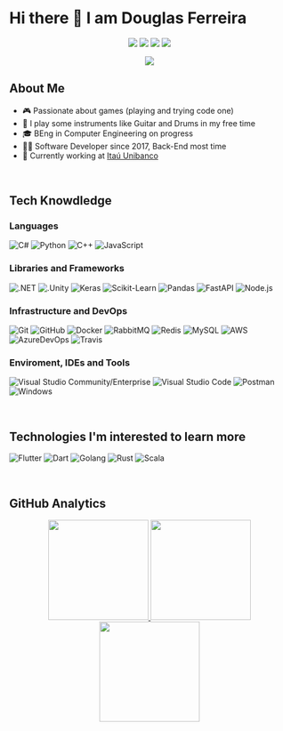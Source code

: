 # Hi there 👋 I am Douglas Ferreira

<p align="center">
<a href="https://www.linkedin.com/in/douglas-drf"><img src="https://img.shields.io/badge/-Douglas%20Ferreira-0077B5?style=flat-square&logo=Linkedin&logoColor=white"/></a>
<a href="https://www.instagram.com/drfdouglas/"><img src="https://img.shields.io/badge/-@drfdouglas-333333?style=flat-square&logo=instagram"/></a>
<a href="https://discord.com/users/703745014953672744"><img src="https://img.shields.io/badge/-SneakyJaguar%239622-333333?style=flat-square&logo=discord"/></a>
<a href="https://steamcommunity.com/id/douglasdrf/"><img src="https://img.shields.io/badge/-DouglasDRF-333333?style=flat-square&logo=steam"/></a>
  
<p align="center"> <img src="https://komarev.com/ghpvc/?username=douglasdrf&label=Douglas's%20Profile%20Views&color=135429&style=flat"/> </p>

## About Me 

- 🎮 Passionate about games (playing and trying code one)
- 🎼 I play some instruments like Guitar and Drums in my free time
- 🎓 BEng in Computer Engineering on progress
- 🧑‍💻 Software Developer since 2017, Back-End most time
- 💼 Currently working at <a href="https://www.itau.com.br">Itaú Unibanco</a>

</br>

## Tech Knowdledge

### Languages
  ![C#](https://img.shields.io/badge/-C%23-333333?style=flat&logo=CSharp&logoColor=7e10cc)
  ![Python](https://img.shields.io/badge/-Python-333333?style=flat&logo=python)
  ![C++](https://img.shields.io/badge/-C++-333333?style=flat&logo=cplusplus&logoColor=7e10cc)
  ![JavaScript](https://img.shields.io/badge/-JavaScript-333333?style=flat&logo=javascript)
  
### Libraries and Frameworks
 ![.NET](https://img.shields.io/badge/-.NET-333333?style=flat&logo=dotnet)
 ![.Unity](https://img.shields.io/badge/-Unity-333333?style=flat&logo=unity)
 ![Keras](https://img.shields.io/badge/-Keras-333333?style=flat&logo=keras&logoColor=f73636)
 ![Scikit-Learn](https://img.shields.io/badge/-sklearn-333333?style=flat&logo=scikitlearn)
 ![Pandas](https://img.shields.io/badge/-pandas-333333?style=flat&logo=pandas)
 ![FastAPI](https://img.shields.io/badge/-FastAPI-333333?style=flat&logo=fastapi)
 ![Node.js](https://img.shields.io/badge/-Node.js-333333?style=flat&logo=node.js)
   
### Infrastructure and DevOps
  ![Git](https://img.shields.io/badge/-Git-333333?style=flat&logo=git)
  ![GitHub](https://img.shields.io/badge/-GitHub-333333?style=flat&logo=github)
  ![Docker](https://img.shields.io/badge/-Docker-333333?style=flat&logo=docker)
  ![RabbitMQ](https://img.shields.io/badge/-RabbitMQ-333333?style=flat&logo=rabbitmq)
  ![Redis](https://img.shields.io/badge/-Redis-333333?style=flat&logo=redis)
  ![MySQL](https://img.shields.io/badge/-MySQL-333333?style=flat&logo=mysql)
  ![AWS](https://img.shields.io/badge/-AWS-333333?style=flat&logo=amazon-aws&logoColor=F90)
  ![AzureDevOps](https://img.shields.io/badge/-Azure%20DevOps-333333?style=flat&logo=azuredevops)
  ![Travis](https://img.shields.io/badge/-TravisCI-333333?style=flat&logo=travisci&logoColor=FFF)

### Enviroment, IDEs and Tools
  ![Visual Studio Community/Enterprise](https://img.shields.io/badge/-Visual%20Studio-333333?style=flat&logo=visual-studio-code&logoColor=7e10cc)
  ![Visual Studio Code](https://img.shields.io/badge/-Visual%20Studio%20Code-333333?style=flat&logo=visual-studio-code&logoColor=007ACC)
  ![Postman](https://img.shields.io/badge/-Postman-333333?style=flat&logo=postman)
  ![Windows](https://img.shields.io/badge/-Windows%2011-333333?style=flat&logo=windows)

</br>

## Technologies I'm interested to learn more 

  ![Flutter](https://img.shields.io/badge/-Flutter-333333?style=flat&logo=flutter&logoColor=42bff5)
  ![Dart](https://img.shields.io/badge/-Dart-333333?style=flat&logo=dart&logoColor=42bff5)
  ![Golang](https://img.shields.io/badge/-Golang-333333?style=flat&logo=go)
  ![Rust](https://img.shields.io/badge/-Rust-333333?style=flat&logo=rust)
  ![Scala](https://img.shields.io/badge/-Scala-333333?style=flat&logo=scala&logoColor=73070c)
 
</br>

## GitHub Analytics 

<p align="center">
<a href="https://github.com/DouglasDRF">
  <img height="180em" src="https://github-readme-stats.vercel.app/api?username=douglasdrf&count_private=true&show_icons=true&theme=merko" />
  <img height="180em" src="https://github-readme-stats-eight-theta.vercel.app/api/top-langs/?username=douglasdrf&theme=merko&layout=compact&langs_count=10&exclude_repo=gamebase&hide=objective-c,c,java,ruby,swift,kotlin" />
  <img align="center" height="180em" src="https://github-readme-streak-stats.herokuapp.com/?user=douglasdrf&theme=merko"/>
</a>
</p>


<!--
**DouglasDRF/DouglasDRF** is a ✨ _special_ ✨ repository because its `README.md` (this file) appears on your GitHub profile.

Here are some ideas to get you started:

- 🔭 I’m currently working on ...
- 🌱 I’m currently learning ...
- 👯 I’m looking to collaborate on ...
- 🤔 I’m looking for help with ...
- 💬 Ask me about ...
- 📫 How to reach me: ...
- 😄 Pronouns: ...
- ⚡ Fun fact: ...
-->
